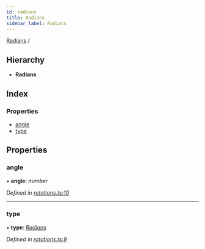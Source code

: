 ```yaml
---
id: radians
title: Radians
sidebar_label: Radians
---
```


[Radians](radians.md) /

## Hierarchy

* **Radians**

## Index

### Properties

* [angle](radians.md#angle)
* [type](radians.md#type)

## Properties

###  angle

• **angle**: *number*

*Defined in [rotations.ts:10](https://github.com/Hopding/pdf-lib/blob/14e8645/src/api/rotations.ts#L10)*

___

###  type

• **type**: *[Radians](../enums/rotationtypes.md#radians)*

*Defined in [rotations.ts:9](https://github.com/Hopding/pdf-lib/blob/14e8645/src/api/rotations.ts#L9)*
